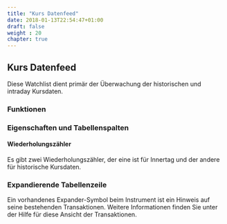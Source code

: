 ```yaml
---
title: "Kurs Datenfeed"
date: 2018-01-13T22:54:47+01:00
draft: false
weight : 20
chapter: true
---
```

## Kurs Datenfeed
Diese Watchlist dient primär der Überwachung der historischen und intraday Kursdaten.

### Funktionen

### Eigenschaften und Tabellenspalten
#### Wiederholungszähler
Es gibt zwei Wiederholungszähler, der eine ist für Innertag und der andere für historische Kursdaten. 

### Expandierende Tabellenzeile
Ein vorhandenes Expander-Symbol beim Instrument ist ein Hinweis auf seine bestehenden Transaktionen. Weitere Informationen finden Sie unter der Hilfe für diese Ansicht der Transaktionen.